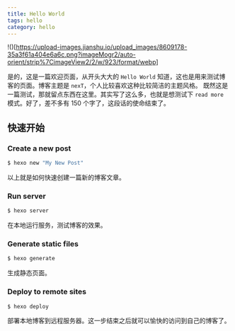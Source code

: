 ```yaml
---
title: Hello World
tags: hello
category: hello
---
```

!()[https://upload-images.jianshu.io/upload_images/8609178-35a3f61a404e6a6c.png?imageMogr2/auto-orient/strip%7CimageView2/2/w/923/format/webp]

是的，这是一篇欢迎页面，从开头大大的 `Hello World` 知道，这也是用来测试博客的页面。博客主题是 `nexT`，个人比较喜欢这种比较简洁的主题风格。
既然这是一篇测试，那就留点东西在这里。其实写了这么多，也就是想测试下 `read more` 模式。好了，差不多有 150 个字了，这段话的使命结束了。

## 快速开始

### Create a new post

``` bash
$ hexo new "My New Post"
```

以上就是如何快速创建一篇新的博客文章。

### Run server

``` bash
$ hexo server
```

在本地运行服务，测试博客的效果。

### Generate static files

``` bash
$ hexo generate
```

生成静态页面。

### Deploy to remote sites

``` bash
$ hexo deploy
```

部署本地博客到远程服务器。这一步结束之后就可以愉快的访问到自己的博客了。
